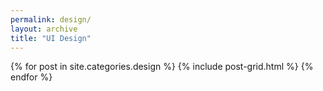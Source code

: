 ```yaml
---
permalink: design/
layout: archive
title: "UI Design"
---
```


<div class="tiles">
{% for post in site.categories.design %}
	{% include post-grid.html %}
{% endfor %}
</div>
